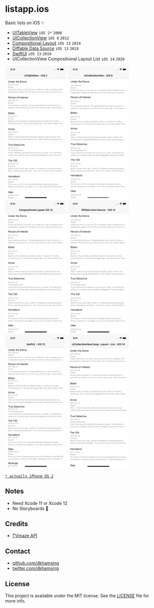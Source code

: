 # listapp.ios

Basic lists on iOS :sparkles:

- [UITableView](1-uitableview/) `iOS 2*` `2008`
- [UICollectionView](2-uicollectionview/) `iOS 6` `2012`
- [Compositional Layout](3-compositional-layout/) `iOS 13` `2019`
- [Diffable Data Source](4-diffable-data-source/) `iOS 13` `2019`
- [SwiftUI](5-swiftui/) `iOS 13` `2019`
- UICollectionView Compositional Layout List `iOS 14` `2020`

<img src=images/ios2.png width=200> <img src=images/ios6.png width=200> <img src=images/ios13-a.png width=200> <img src=images/ios13-b.png width=200> <img src=images/ios13-c.png width=200> <img src=images/ios14.png width=200>

[`* actually iPhone OS 2`](https://en.wikipedia.org/wiki/IPhone_OS_2)

## Notes

- Need Xcode 11 or Xcode 12
- No Storyboards :no_good:

## Credits

- [TVmaze API](http://www.tvmaze.com/api)

## Contact

- [github.com/dkhamsing](https://github.com/dkhamsing)
- [twitter.com/dkhamsing](https://twitter.com/dkhamsing)

## License

This project is available under the MIT license. See the [LICENSE](LICENSE) file for more info.
